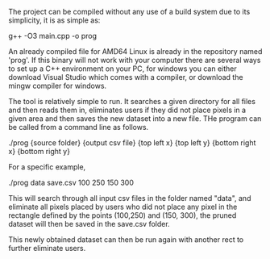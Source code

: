 The project can be compiled without any use of a build system due to its simplicity, it is as simple as:

g++ -O3 main.cpp -o prog

An already compiled file for AMD64 Linux is already in the repository named 'prog'. If this binary will not work with your computer there are several ways to set up a C++ environment on your PC, for windows you can either download Visual Studio which comes with a compiler, or download the mingw compiler for windows.

The tool is relatively simple to run. It searches a given directory for all files and then reads them in, eliminates users if they did not place pixels in a given area and then saves the new dataset into a new file. THe program can be called from a command line as follows.

./prog {source folder} {output csv file} {top left x} {top left y} {bottom right x} {bottom right y}

For a specific example,

./prog data save.csv 100 250 150 300

This will search through all input csv files in the folder named "data", and eliminate all pixels placed by users who did not place any pixel in the rectangle defined by the points (100,250) and (150, 300), the pruned dataset will then be saved in the save.csv folder.

This newly obtained dataset can then be run again with another rect to further eliminate users.